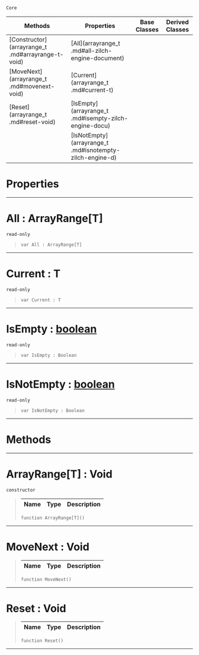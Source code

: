  `Core`

|Methods|Properties|Base Classes|Derived Classes|
|---|---|---|---|
|[Constructor](arrayrange_t .md#arrayrange-t-void)|[All](arrayrange_t .md#all-zilch-engine-document)| | |
|[MoveNext](arrayrange_t .md#movenext-void)|[Current](arrayrange_t .md#current-t)| | |
|[Reset](arrayrange_t .md#reset-void)|[IsEmpty](arrayrange_t .md#isempty-zilch-engine-docu)| | |
| |[IsNotEmpty](arrayrange_t .md#isnotempty-zilch-engine-d)| | |


 #  Properties


---  
 #  All : ArrayRange[T]

 `read-only`

> 
> ```TS:Nada
> var All : ArrayRange[T]


---  
 #  Current : T

 `read-only`

> 
> ```TS:Nada
> var Current : T


---  
 #  IsEmpty : [boolean](boolean.md)

 `read-only`

> 
> ```TS:Nada
> var IsEmpty : Boolean


---  
 #  IsNotEmpty : [boolean](boolean.md)

 `read-only`

> 
> ```TS:Nada
> var IsNotEmpty : Boolean


---  
 #  Methods


---  
 #  ArrayRange[T] : Void

 `constructor`

> 
> |Name|Type|Description|
> |---|---|---|
> ```TS:Nada
> function ArrayRange[T]()
> ``` 


---  
 #  MoveNext : Void

> 
> |Name|Type|Description|
> |---|---|---|
> ```TS:Nada
> function MoveNext()
> ``` 


---  
 #  Reset : Void

> 
> |Name|Type|Description|
> |---|---|---|
> ```TS:Nada
> function Reset()
> ``` 


---  
 

 